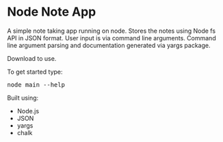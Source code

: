 # Node Note App

A simple note taking app running on node. Stores the notes using Node fs API in JSON format. User input is via command line arguments. Command line argument parsing and documentation generated via yargs package.

Download to use.

To get started type:

<kbd>node main --help</kbd>

Built using:

- Node.js
- JSON
- yargs
- chalk
